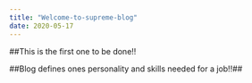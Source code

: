 ```yaml
---
title: "Welcome-to-supreme-blog"
date: 2020-05-17
---
```



##This is the first one to be done!!

##Blog defines ones personality and skills needed for a job!!##
